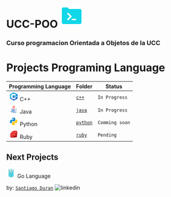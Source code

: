# **UCC-POO** ![icon](./images/code.png) 
### Curso programacion Orientada a Objetos de la UCC

# **Projects Programing Language** 

| Programming Language                       | Folder                |  Status        |
| ------------------------------------------ | --------------------- | -------------- |
| ![c++](./images/icon-c.png) C++            | [`c++`](./c++)        | `In Progress`  |
| ![java](./images/icon-java.png) Java       | [`java`](./java/)     | `In Progress`  |
| ![python](./images/icon-python.png) Python | [`python`](./python/) | `Comming soon` |
| ![ruby](./images/icon-ruby.png) Ruby       | [`ruby`](./ruby/)     | `Pending`      |

## Next Projects
![go](./images/icon-go.png) Go Language

by: [`Santiago Duran`](https://www.linkedin.com/in/santiago-duran-canedo-2b713b231/) ![linkedin](https://img.icons8.com/sf-ultralight/2x/linkedin.png)
